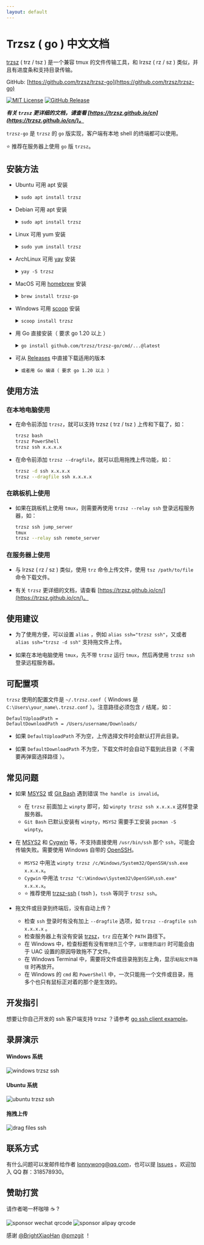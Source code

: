 ```yaml
---
layout: default
---
```


# Trzsz ( go ) 中文文档

[trzsz](https://trzsz.github.io/) ( trz / tsz ) 是一个兼容 tmux 的文件传输工具，和 lrzsz ( rz / sz ) 类似，并且有进度条和支持目录传输。

GitHub: [https://github.com/trzsz/trzsz-go](https://github.com/trzsz/trzsz-go)

[![MIT License](https://img.shields.io/badge/license-MIT-green.svg?style=flat)](https://choosealicense.com/licenses/mit/)
[![GitHub Release](https://img.shields.io/github/v/release/trzsz/trzsz-go)](https://github.com/trzsz/trzsz-go/releases)

**_有关 `trzsz` 更详细的文档，请查看 [https://trzsz.github.io/cn](https://trzsz.github.io/cn/)。_**

`trzsz-go` 是 `trzsz` 的 `go` 版实现，客户端有本地 shell 的终端都可以使用。

⭐ 推荐在服务器上使用 `go` 版 `trzsz`。

## 安装方法

- Ubuntu 可用 apt 安装

  <details><summary><code>sudo apt install trzsz</code></summary>

  ```sh
  sudo apt update && sudo apt install software-properties-common
  sudo add-apt-repository ppa:trzsz/ppa && sudo apt update

  sudo apt install trzsz
  ```

  </details>

- Debian 可用 apt 安装

  <details><summary><code>sudo apt install trzsz</code></summary>

  ```sh
  sudo apt install curl gpg
  curl -s 'https://keyserver.ubuntu.com/pks/lookup?op=get&search=0x7074ce75da7cc691c1ae1a7c7e51d1ad956055ca' \
      | gpg --dearmor -o /usr/share/keyrings/trzsz.gpg
  echo 'deb [signed-by=/usr/share/keyrings/trzsz.gpg] https://ppa.launchpadcontent.net/trzsz/ppa/ubuntu jammy main' \
      | sudo tee /etc/apt/sources.list.d/trzsz.list
  sudo apt update

  sudo apt install trzsz
  ```

  </details>

- Linux 可用 yum 安装

  <details><summary><code>sudo yum install trzsz</code></summary>

  - 国内推荐使用 [wlnmp](https://www.wlnmp.com/install) 源，安装 trzsz 只需要添加 wlnmp 源（ 配置 epel 源不是必须的 ），以 CentOS 为例：

    ```sh
    sudo rpm -ivh https://mirrors.wlnmp.com/centos/wlnmp-release-centos.noarch.rpm

    sudo yum install trzsz
    ```

  - 也可使用 [gemfury](https://gemfury.com/) 源（ 只要网络通，所有操作系统通用 ）

    ```sh
    echo '[trzsz]
    name=Trzsz Repo
    baseurl=https://yum.fury.io/trzsz/
    enabled=1
    gpgcheck=0' | sudo tee /etc/yum.repos.d/trzsz.repo

    sudo yum install trzsz
    ```

  </details>

- ArchLinux 可用 [yay](https://github.com/Jguer/yay) 安装

  <details><summary><code>yay -S trzsz</code></summary>

  ```sh
  yay -Syu
  yay -S trzsz
  ```

  </details>

- MacOS 可用 [homebrew](https://brew.sh/) 安装

  <details><summary><code>brew install trzsz-go</code></summary>

  ```sh
  brew update
  brew install trzsz-go
  ```

  </details>

- Windows 可用 [scoop](https://scoop.sh/) 安装

  <details><summary><code>scoop install trzsz</code></summary>

  ```sh
  scoop bucket add extras
  scoop update
  scoop install trzsz
  ```

  </details>

- 用 Go 直接安装（ 要求 go 1.20 以上 ）

  <details><summary><code>go install github.com/trzsz/trzsz-go/cmd/...@latest</code></summary>

  ```sh
  go install github.com/trzsz/trzsz-go/cmd/trz@latest
  go install github.com/trzsz/trzsz-go/cmd/tsz@latest
  go install github.com/trzsz/trzsz-go/cmd/trzsz@latest
  ```

  安装后，`trzsz` 程序一般位于 `~/go/bin/` 目录下（ Windows 一般在 `C:\Users\your_name\go\bin\` ）。

  </details>

- 可从 [Releases](https://github.com/trzsz/trzsz-go/releases) 中直接下载适用的版本

  <details><summary><code>或者用 Go 编译（ 要求 go 1.20 以上 ）</code></summary>

  ```sh
  git clone https://github.com/trzsz/trzsz-go.git
  cd trzsz-go
  make
  sudo make install
  ```

  </details>

## 使用方法

### 在本地电脑使用

- 在命令前添加 `trzsz`，就可以支持 trzsz ( trz / tsz ) 上传和下载了，如：

  ```sh
  trzsz bash
  trzsz PowerShell
  trzsz ssh x.x.x.x
  ```

- 在命令前添加 `trzsz --dragfile`，就可以启用拖拽上传功能，如：

  ```sh
  trzsz -d ssh x.x.x.x
  trzsz --dragfile ssh x.x.x.x
  ```

### 在跳板机上使用

- 如果在跳板机上使用 `tmux`，则需要再使用 `trzsz --relay ssh` 登录远程服务器，如：

  ```sh
  trzsz ssh jump_server
  tmux
  trzsz --relay ssh remote_server
  ```

### 在服务器上使用

- 与 lrzsz ( rz / sz ) 类似，使用 `trz` 命令上传文件，使用 `tsz /path/to/file` 命令下载文件。

- 有关 `trzsz` 更详细的文档，请查看 [https://trzsz.github.io/cn/](https://trzsz.github.io/cn/)。

## 使用建议

- 为了使用方便，可以设置 `alias` ，例如 `alias ssh="trzsz ssh"`，又或者 `alias ssh="trzsz -d ssh"` 支持拖文件上传。

- 如果在本地电脑使用 `tmux`，先不带 `trzsz` 运行 `tmux`，然后再使用 `trzsz ssh` 登录远程服务器。

## 可配置项

`trzsz` 使用的配置文件是 `~/.trzsz.conf`（ Windows 是 `C:\Users\your_name\.trzsz.conf` ）。注意路径必须包含 `/` 结尾，如：

```
DefaultUploadPath =
DefaultDownloadPath = /Users/username/Downloads/
```

- 如果 `DefaultUploadPath` 不为空，上传选择文件时会默认打开此目录。

- 如果 `DefaultDownloadPath` 不为空，下载文件时会自动下载到此目录（ 不需要再弹窗选择路径 ）。

## 常见问题

- 如果 [MSYS2](https://www.msys2.org/) 或 [Git Bash](https://www.atlassian.com/git/tutorials/git-bash) 遇到错误 `The handle is invalid`。

  - 在 `trzsz` 前面加上 `winpty` 即可，如 `winpty trzsz ssh x.x.x.x` 这样登录服务器。
  - `Git Bash` 已默认安装有 `winpty`，`MSYS2` 需要手工安装 `pacman -S winpty`。

- 在 [MSYS2](https://www.msys2.org/) 和 [Cygwin](https://www.cygwin.com/) 等，不支持直接使用 `/usr/bin/ssh` 那个 `ssh`，可能会传输失败。需要使用 Windows 自带的 [OpenSSH](https://docs.microsoft.com/en-us/windows-server/administration/openssh/openssh_install_firstuse)。

  - `MSYS2` 中用法 `winpty trzsz /c/Windows/System32/OpenSSH/ssh.exe x.x.x.x`。
  - `Cygwin` 中用法 `trzsz "C:\Windows\System32\OpenSSH\ssh.exe" x.x.x.x`。
  - ⭐ 推荐使用 [trzsz-ssh](https://trzsz.github.io/cn/ssh) ( tssh )，`tssh` 等同于 `trzsz ssh`。

- 拖文件或目录到终端后，没有自动上传？

  - 检查 `ssh` 登录时有没有加上 `--dragfile` 选项，如 `trzsz --dragfile ssh x.x.x.x` 。
  - 检查服务器上有没有安装 [trzsz](https://trzsz.github.io/)，`trz` 应在某个 `PATH` 路径下。
  - 在 Windows 中，检查标题有没有`管理员`三个字，`以管理员运行` 时可能会由于 UAC 设置的原因导致拖不了文件。
  - 在 Windows Terminal 中，需要将文件或目录拖到左上角，显示`粘贴文件路径` 时再放开。
  - 在 Windows 的 `cmd` 和 `PowerShell` 中，一次只能拖一个文件或目录，拖多个也只有鼠标正对着的那个是生效的。

## 开发指引

想要让你自己开发的 ssh 客户端支持 trzsz ？请参考 [go ssh client example](https://github.com/trzsz/trzsz-go/blob/main/examples/ssh_client.go)。

## 录屏演示

#### Windows 系统

![windows trzsz ssh](https://trzsz.github.io/images/cmd_trzsz.gif)

#### Ubuntu 系统

![ubuntu trzsz ssh](https://trzsz.github.io/images/ubuntu_trzsz.gif)

#### 拖拽上传

![drag files ssh](https://trzsz.github.io/images/drag_files.gif)

## 联系方式

有什么问题可以发邮件给作者 <lonnywong@qq.com>，也可以提 [Issues](https://github.com/trzsz/trzsz-go/issues) 。欢迎加入 QQ 群：318578930。

## 赞助打赏

请作者喝一杯咖啡 ☕ ?

![sponsor wechat qrcode](https://trzsz.github.io/images/sponsor_wechat.jpg)
![sponsor alipay qrcode](https://trzsz.github.io/images/sponsor_alipay.jpg)

感谢 [@BrightXiaoHan](https://github.com/BrightXiaoHan) [@pmzgit](https://github.com/pmzgit) ！

